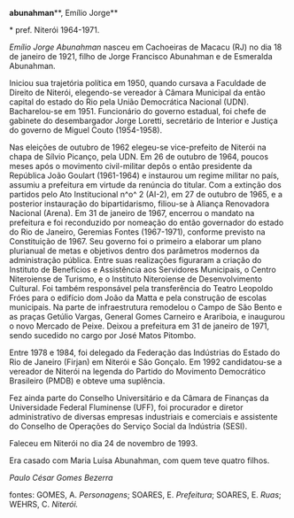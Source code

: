**abunahman****, Emílio Jorge**

\* pref. Niterói 1964-1971.

*Emílio Jorge Abunahman* nasceu em Cachoeiras de Macacu (RJ) no dia 18
de janeiro de 1921, filho de Jorge Francisco Abunahman e de Esmeralda
Abunahman.

Iniciou sua trajetória política em 1950, quando cursava a Faculdade de
Direito de Niterói, elegendo-se vereador à Câmara Municipal da então
capital do estado do Rio pela União Democrática Nacional (UDN).
Bacharelou-se em 1951. Funcionário do governo estadual, foi chefe de
gabinete do desembargador Jorge Loretti, secretário de Interior e
Justiça do governo de Miguel Couto (1954-1958).

Nas eleições de outubro de 1962 elegeu-se vice-prefeito de Niterói na
chapa de Sílvio Picanço, pela UDN. Em 26 de outubro de 1964, poucos
meses após o movimento civil-militar depôs o então presidente da
República João Goulart (1961-1964) e instaurou um regime militar no
país, assumiu a prefeitura em virtude da renúncia do titular. Com a
extinção dos partidos pelo Ato Institucional n^o^ 2 (AI-2), em 27 de
outubro de 1965, e a posterior instauração do bipartidarismo, filiou-se
à Aliança Renovadora Nacional (Arena). Em 31 de janeiro de 1967,
encerrou o mandato na prefeitura e foi reconduzido por nomeação do então
governador do estado do Rio de Janeiro, Geremias Fontes (1967-1971),
conforme previsto na Constituição de 1967. Seu governo foi o primeiro a
elaborar um plano plurianual de metas e objetivos dentro dos parâmetros
modernos da administração pública. Entre suas realizações figuraram a
criação do Instituto de Benefícios e Assistência aos Servidores
Municipais, o Centro Niteroiense de Turismo, e o Instituto Niteroiense
de Desenvolvimento Cultural. Foi também responsável pela transferência
do Teatro Leopoldo Fróes para o edifício dom João da Matta e pela
construção de escolas municipais. Na parte de infraestrutura remodelou o
Campo de São Bento e as praças Getúlio Vargas, General Gomes Carneiro e
Arariboia, e inaugurou o novo Mercado de Peixe. Deixou a prefeitura em
31 de janeiro de 1971, sendo sucedido no cargo por José Matos Pitombo.

Entre 1978 e 1984, foi delegado da Federação das Indústrias do Estado do
Rio de Janeiro (Firjan) em Niterói e São Gonçalo. Em 1992 candidatou-se
a vereador de Niterói na legenda do Partido do Movimento Democrático
Brasileiro (PMDB) e obteve uma suplência.

Fez ainda parte do Conselho Universitário e da Câmara de Finanças da
Universidade Federal Fluminense (UFF), foi procurador e diretor
administrativo de diversas empresas industriais e comerciais e
assistente do Conselho de Operações do Serviço Social da Indústria
(SESI).

Faleceu em Niterói no dia 24 de novembro de 1993.

Era casado com Maria Luísa Abunahman, com quem teve quatro filhos.

*Paulo César Gomes Bezerra*

fontes: GOMES, A. *Personagens*; SOARES, E. *Prefeitura*; SOARES, E.
*Ruas*; WEHRS, C. *Niterói.*
